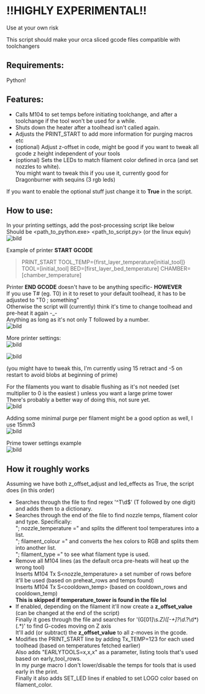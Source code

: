 # !!HIGHLY EXPERIMENTAL!!
Use at your own risk

This script should make your orca sliced gcode files compatible with toolchangers

## Requirements:
Python!

## Features:
- Calls M104 to set temps before initiating toolchange, and after a toolchange if the tool won't be used for a while.
- Shuts down the heater after a toolhead isn't called again.
- Adjusts the PRINT_START to add more information for purging macros etc
- (optional) Adjust z-offset in code, might be good if you want to tweak all gcode z height independent of your tools
- (optional) Sets the LEDs to match filament color defined in orca (and set nozzles to white).  
You might want to tweak this if you use it, currently good for Dragonburner with sequins (3 rgb leds)

If you want to enable the optional stuff just change it to **True** in the script.

## How to use:
In your printing settings, add the post-processing script like below  
Should be <path_to_python.exe> <path_to_script.py> (or the linux equiv)  
![bild](https://github.com/Martorias/random_scripts/assets/38153913/cde88ad3-8c67-4a26-84f6-4a2c8077cc71)

Example of printer **START GCODE**
> PRINT_START TOOL_TEMP={first_layer_temperature[initial_tool]} TOOL=[initial_tool] BED=[first_layer_bed_temperature] CHAMBER=[chamber_temperature]

Printer **END GCODE**  doesn't have to be anything specific- **HOWEVER**  
If you use T# (eg. T0) in it to reset to your default toolhead, it has to be adjusted to "T0 ; something"  
Otherwise the script will (currently) think it's time to change toolhead and pre-heat it again -_-  
Anything as long as it's not only T followed by a number.  
![bild](https://github.com/Martorias/random_scripts/assets/38153913/5114c04d-8682-4184-986e-a82922a5f6d4)


More printer settings:  
![bild](https://github.com/Martorias/random_scripts/assets/38153913/70645f69-2caa-42f9-96f0-5c0be6a019d8)

![bild](https://github.com/Martorias/random_scripts/assets/38153913/f51578fa-d8f8-469f-bb90-52698e80df22)

(you might have to tweak this, I'm currently using 15 retract and -5 on restart to avoid blobs at beginning of prime)

For the filaments you want to disable flushing as it's not needed (set multiplier to 0 is the easiest ) unless you want a large prime tower  
There's probably a better way of doing this, not sure yet.  
![bild](https://github.com/Martorias/random_scripts/assets/38153913/b665695f-0697-45c4-a43e-61974bdd4175)

Adding some minimal purge per filament might be a good option as well, I use 15mm3  
![bild](https://github.com/Martorias/random_scripts/assets/38153913/d4df1dc3-1b4d-49cd-8529-3395204f9f41)


Prime tower settings example  
![bild](https://github.com/Martorias/random_scripts/assets/38153913/ab17be1b-9e0a-4d16-a062-012115e9337b)

## How it roughly works
Assuming we have both z_offset_adjust and led_effects as True, the script does (in this order)
- Searches through the file to find regex '^T\d$' (T followed by one digit) and adds them to a dictionary.  
- Searches through the end of the file to find nozzle temps, filament color and type. Specifically:  
  "; nozzle_temperature =" and splits the different tool temperatures into a list.  
  "; filament_colour =" and converts the hex colors to RGB and splits them into another list.  
  "; filament_type =" to see what filament type is used.
- Remove all M104 lines (as the default orca pre-heats will heat up the wrong tool)  
  Inserts M104 Tx S<nozzle_temperature> a set number of rows before it'll be used (based on preheat_rows and temps found)  
  Inserts M104 Tx S<cooldown_temp> (based on cooldown_rows and cooldown_temp)  
  **This is skipped if temperature_tower is found in the file lol**
- If enabled, depending on the filament it'll now create a **z_offset_value** (can be changed at the end of the script)  
  Finally it goes through the file and searches for '(G[01]\s.*Z)([-\+]?\d*\.?\d*)(.*)' to find G-codes moving on Z axis  
  It'll add (or subtract) the **z_offset_value** to all z-moves in the gcode.
- Modifies the PRINT_START line by adding Tx_TEMP=123 for each used toolhead (based on temperatures fetched earlier)  
  Also adds "EARLYTOOLS=x,x,x" as a parameter, listing tools that's used based on early_tool_rows.  
  In my purge macro I don't lower/disable the temps for tools that is used early in the print.  
  Finally it also adds SET_LED lines if enabled to set LOGO color based on filament_color.


